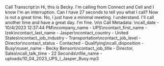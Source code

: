 Call Transcript:\n Hi, this is Becky. I'm calling from Connect and Cell and I know I'm an interruption. Can I have 27 seconds to tell you what I call? Now is not a great time. No, I just have a minimal meeting. I understand. I'll call another time and have a great day. I'm fine. \n\n Call Metadata: \ncall_date - 10/4/2023 12:37:44 PM\ncompany_name - UPS\ncontact_first_name - Izek\ncontact_last_name - Jasper\ncontact_country - United States\ncontact_job_industry - Transportation\ncontact_job_level - Director\ncontact_status - Contacted - Qualifying\ncall_disposition - Busy\nuser_name - Becky Benson\ncontact_job_title - Director, Sales\ncall_talk_time - 22 Seconds\nfile_name - uploads/10_04_2023_UPS_I_Jasper_Busy.mp3
